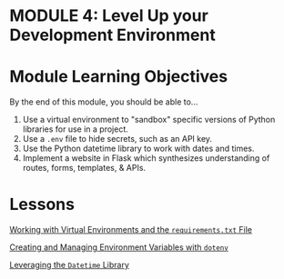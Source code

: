 # MODULE 4: Level Up your Development Environment

# Module Learning Objectives

By the end of this module, you should be able to...

1. Use a virtual environment to "sandbox" specific versions of Python libraries for use in a project.
2. Use a `.env` file to hide secrets, such as an API key.
3. Use the Python datetime library to work with dates and times.
4. Implement a website in Flask which synthesizes understanding of routes, forms, templates, & APIs.

# Lessons

[Working with Virtual Environments and the ``requirements.txt`` File](lesson-1.md)

[Creating and Managing Environment Variables with ``dotenv``](lesson-2.md)

[Leveraging the `Datetime` Library](lesson-3.md)